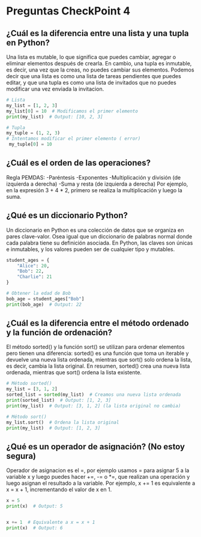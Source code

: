 # Preguntas CheckPoint 4

## ¿Cuál es la diferencia entre una lista y una tupla en Python?

Una lista es mutable, lo que significa que puedes cambiar, agregar o eliminar elementos después de crearla. En cambio, una tupla es inmutable, es decir, una vez que la creas, no puedes cambiar sus elementos. 
Podemos decir que una lista es como una lista de tareas pendientes que puedes editar, y que una tupla es como una lista de invitados que no puedes modificar una vez enviada la invitacion.
```python
# Lista
my_list = [1, 2, 3]
my_list[0] = 10  # Modificamos el primer elemento
print(my_list)  # Output: [10, 2, 3]

# Tupla
my_tuple = (1, 2, 3)
# Intentamos modificar el primer elemento ( error)
 my_tuple[0] = 10
```


## ¿Cuál es el orden de las operaciones?
Regla PEMDAS:
-Paréntesis
-Exponentes
-Multiplicación y división (de izquierda a derecha)
-Suma y resta (de izquierda a derecha)
Por ejemplo, en la expresión 3 + 4 * 2, primero se realiza la multiplicación y luego la suma.

## ¿Qué es un diccionario Python?
Un diccionario en Python es una colección de datos que se organiza en pares clave-valor. 
Osea igual que un diccionario de palabras normal donde cada palabra tiene su definición asociada. 
En Python, las claves son únicas e inmutables, y los valores pueden ser de cualquier tipo y mutables.

```python
student_ages = {
    "Alice": 20,
    "Bob": 22,
    "Charlie": 21
}

# Obtener la edad de Bob
bob_age = student_ages["Bob"]
print(bob_age)  # Output: 22
```


## ¿Cuál es la diferencia entre el método ordenado y la función de ordenación?
El método sorted() y la función sort() se utilizan para ordenar elementos pero tienen una diferencia:  sorted() es una función que toma un iterable y devuelve una nueva lista ordenada, mientras que sort() solo ordena la lista, es decir, cambia la lista original. 
En resumen, sorted() crea una nueva lista ordenada, mientras que sort() ordena la lista existente.

```python
# Método sorted()
my_list = [3, 1, 2]
sorted_list = sorted(my_list)  # Creamos una nueva lista ordenada
print(sorted_list)  # Output: [1, 2, 3]
print(my_list)  # Output: [3, 1, 2] (la lista original no cambia)

# Método sort()
my_list.sort()  # Ordena la lista original
print(my_list)  # Output: [1, 2, 3]
```


## ¿Qué es un operador de asignación? (No estoy segura)

Operador de asignacion es el =, por ejemplo usamos = para asignar 5 a la variable x y luego puedes hacer  +=, -= o *=, que realizan una operación y luego asignan el resultado a la variable. Por ejemplo, x += 1 es equivalente a x = x + 1, incrementando el valor de x en 1.

```python
x = 5  
print(x)  # Output: 5


x += 1  # Equivalente a x = x + 1
print(x)  # Output: 6
```